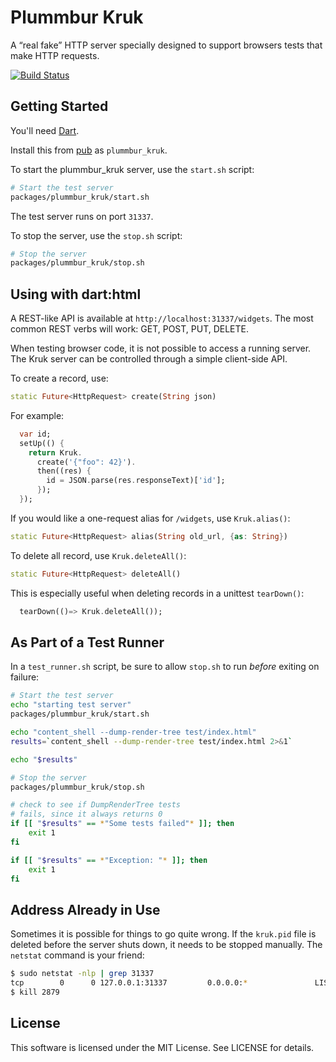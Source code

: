# Plummbur Kruk

A “real fake” HTTP server specially designed to support browsers tests that make HTTP requests.

[![Build Status](https://drone.io/github.com/eee-c/plummbur-kruk/status.png)](https://drone.io/github.com/eee-c/plummbur-kruk/latest)

## Getting Started

You'll need [Dart](http://dartlang.org).

Install this from [pub](http://pub.dartlang.org) as `plummbur_kruk`.

To start the plummbur_kruk server, use the `start.sh` script:

```bash
# Start the test server
packages/plummbur_kruk/start.sh
```

The test server runs on port `31337`.

To stop the server, use the `stop.sh` script:

```bash
# Stop the server
packages/plummbur_kruk/stop.sh
```

## Using with dart:html

A REST-like API is available at `http://localhost:31337/widgets`. The most common REST verbs will work: GET, POST, PUT, DELETE.

When testing browser code, it is not possible to access a running server. The Kruk server can be controlled through a simple client-side API.

To create a record, use:

```dart
static Future<HttpRequest> create(String json)
```

For example:

```dart
  var id;
  setUp(() {
    return Kruk.
      create('{"foo": 42}').
      then((res) {
        id = JSON.parse(res.responseText)['id'];
      });
  });
```

If you would like a one-request alias for `/widgets`, use `Kruk.alias()`:

```dart
static Future<HttpRequest> alias(String old_url, {as: String})
```

To delete all record, use `Kruk.deleteAll()`:

```dart
static Future<HttpRequest> deleteAll()
```

This is especially useful when deleting records in a unittest `tearDown()`:
```dart
  tearDown(()=> Kruk.deleteAll());
```

## As Part of a Test Runner

In a `test_runner.sh` script, be sure to allow `stop.sh` to run _before_ exiting on failure:

```bash
# Start the test server
echo "starting test server"
packages/plummbur_kruk/start.sh

echo "content_shell --dump-render-tree test/index.html"
results=`content_shell --dump-render-tree test/index.html 2>&1`

echo "$results"

# Stop the server
packages/plummbur_kruk/stop.sh

# check to see if DumpRenderTree tests
# fails, since it always returns 0
if [[ "$results" == *"Some tests failed"* ]]; then
    exit 1
fi

if [[ "$results" == *"Exception: "* ]]; then
    exit 1
fi
```

## Address Already in Use

Sometimes it is possible for things to go quite wrong. If the `kruk.pid` file is deleted before the server shuts down, it needs to be stopped manually. The `netstat` command is your friend:

```bash
$ sudo netstat -nlp | grep 31337
tcp        0      0 127.0.0.1:31337         0.0.0.0:*               LISTEN      2879/dart
$ kill 2879
```

## License

This software is licensed under the MIT License. See LICENSE for details.
